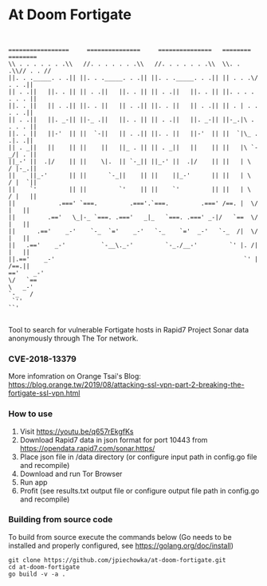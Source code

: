 # At Doom Fortigate

```
 	

=================     ===============     ===============   ========  ========
\\ . . . . . . .\\   //. . . . . . .\\   //. . . . . . .\\  \\. . .\\// . . //
||. . ._____. . .|| ||. . ._____. . .|| ||. . ._____. . .|| || . . .\/ . . .||
|| . .||   ||. . || || . .||   ||. . || || . .||   ||. . || ||. . . . . . . ||
||. . ||   || . .|| ||. . ||   || . .|| ||. . ||   || . .|| || . | . . . . .||
|| . .||   ||. _-|| ||-_ .||   ||. . || || . .||   ||. _-|| ||-_.|\ . . . . ||
||. . ||   ||-'  || ||  `-||   || . .|| ||. . ||   ||-'  || ||  `|\_ . .|. .||
|| . _||   ||    || ||    ||   ||_ . || || . _||   ||    || ||   |\ `-_/| . ||
||_-' ||  .|/    || ||    \|.  || `-_|| ||_-' ||  .|/    || ||   | \  / |-_.||
||    ||_-'      || ||      `-_||    || ||    ||_-'      || ||   | \  / |  `||
||    `'         || ||         `'    || ||    `'         || ||   | \  / |   ||
||            .===' `===.         .==='.`===.         .===' /==. |  \/  |   ||
||         .=='   \_|-_ `===. .==='   _|_   `===. .===' _-|/   `==  \/  |   ||
||      .=='    _-'    `-_  `='    _-'   `-_    `='  _-'   `-_  /|  \/  |   ||
||   .=='    _-'          `-__\._-'         `-_./__-'         `' |. /|  |   ||
||.=='    _-'                                                     `' |  /==.||
=='    _-'                                                            \/   `==
\   _-'                                                                `-_   /
 `''                                                                      ``'
  
```

Tool to search for vulnerable Fortigate hosts in Rapid7 Project Sonar data anonymously through The Tor network.

### CVE-2018-13379

More infomration on Orange Tsai's Blog: https://blog.orange.tw/2019/08/attacking-ssl-vpn-part-2-breaking-the-fortigate-ssl-vpn.html

### How to use
1. Visit https://youtu.be/q657rEkgfKs
2. Download Rapid7 data in json format for port 10443 from https://opendata.rapid7.com/sonar.https/
3. Place json file in /data directory (or configure input path in config.go file and recompile)
4. Download and run Tor Browser
5. Run app
6. Profit (see results.txt output file or configure output file path in config.go and recompile)

### Building from source code
To build from source execute the commands below (Go needs to be installed and properly configured, see https://golang.org/doc/install)

```
git clone https://github.com/jpiechowka/at-doom-fortigate.git
cd at-doom-fortigate
go build -v -a .
```
